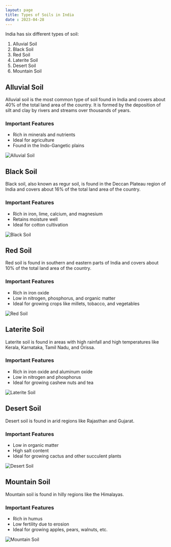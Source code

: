 ```yaml
---
layout: page
title: Types of Soils in India
date : 2023-04-28
---
```



India has six different types of soil:

1. Alluvial Soil
2. Black Soil
3. Red Soil
4. Laterite Soil
5. Desert Soil
6. Mountain Soil

## Alluvial Soil

Alluvial soil is the most common type of soil found in India and covers about 40% of the total land area of the country. It is formed by the deposition of silt and clay by rivers and streams over thousands of years.

### Important Features

- Rich in minerals and nutrients
- Ideal for agriculture
- Found in the Indo-Gangetic plains

![Alluvial Soil](https://www.soilhealth.dac.gov.in/SH/images/soil_types/alluvial.jpg)

## Black Soil

Black soil, also known as regur soil, is found in the Deccan Plateau region of India and covers about 16% of the total land area of the country.

### Important Features

- Rich in iron, lime, calcium, and magnesium
- Retains moisture well
- Ideal for cotton cultivation

![Black Soil](https://www.soilhealth.dac.gov.in/SH/images/soil_types/black.jpg)

## Red Soil

Red soil is found in southern and eastern parts of India and covers about 10% of the total land area of the country.

### Important Features

- Rich in iron oxide
- Low in nitrogen, phosphorus, and organic matter
- Ideal for growing crops like millets, tobacco, and vegetables

![Red Soil](https://www.soilhealth.dac.gov.in/SH/images/soil_types/red.jpg)

## Laterite Soil

Laterite soil is found in areas with high rainfall and high temperatures like Kerala, Karnataka, Tamil Nadu, and Orissa.

### Important Features

- Rich in iron oxide and aluminum oxide
- Low in nitrogen and phosphorus
- Ideal for growing cashew nuts and tea

![Laterite Soil](https://www.soilhealth.dac.gov.in/SH/images/soil_types/laterite.jpg)

## Desert Soil

Desert soil is found in arid regions like Rajasthan and Gujarat.

### Important Features

- Low in organic matter
- High salt content
- Ideal for growing cactus and other succulent plants

![Desert Soil](https://www.soilhealth.dac.gov.in/SH/images/soil_types/desert.jpg)

## Mountain Soil

Mountain soil is found in hilly regions like the Himalayas.

### Important Features

- Rich in humus
- Low fertility due to erosion
- Ideal for growing apples, pears, walnuts, etc.

![Mountain Soil](https://www.soilhealth.dac.gov.in/SH/images/soil_types/mountain.jpg)
